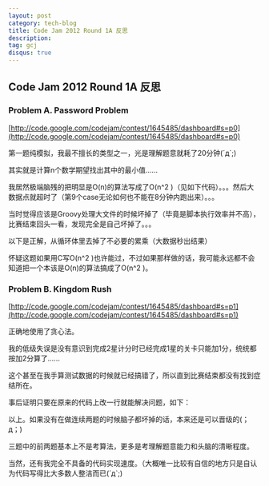 ```yaml
---
layout: post
category: tech-blog
title: Code Jam 2012 Round 1A 反思
description: 
tag: gcj
disqus: true
---
```


## Code Jam 2012 Round 1A 反思

### Problem A. Password Problem
[http://code.google.com/codejam/contest/1645485/dashboard#s=p0](http://code.google.com/codejam/contest/1645485/dashboard#s=p0)

第一题纯模拟，我最不擅长的类型之一，光是理解题意就耗了20分钟(´д`;)

其实就是计算n个数学期望找出其中的最小值……

我居然极端脑残的把明显是O(n)的算法写成了O(n^2 )（见如下代码）。。。然后大数据点就超时了（第9个case无论如何也不能在8分钟内跑出来）。。。

<script src="https://gist.github.com/2517492.js?file=gistfile1.groovy"></script>

当时觉得应该是Groovy处理大文件的时候坏掉了（毕竟是脚本执行效率并不高），比赛结束回头一看，发现完全是自己坏掉了。。。

以下是正解，从循环体里去掉了不必要的累乘（大数据秒出结果）

<script src="https://gist.github.com/2517494.js?file=gistfile1.groovy"></script>

怀疑这题如果用C写O(n^2 )也许能过，不过如果那样做的话，我可能永远都不会知道把一个本该是O(n)的算法搞成了O(n^2 )。



### Problem B. Kingdom Rush
[http://code.google.com/codejam/contest/1645485/dashboard#s=p1](http://code.google.com/codejam/contest/1645485/dashboard#s=p1)

正确地使用了贪心法。

我的低级失误是没有意识到完成2星计分时已经完成1星的关卡只能加1分，统统都按加2分算了……

这个甚至在我手算测试数据的时候就已经搞错了，所以直到比赛结束都没有找到症结所在。

事后证明只要在原来的代码上改一行就能解决问题，如下：

<script src="https://gist.github.com/2517534.js?file=gistfile1.java"></script>



以上。如果没有在做连续两题的时候脑子都坏掉的话，本来还是可以晋级的(；д；)

三题中的前两题基本上不是考算法，更多是考理解题意能力和头脑的清晰程度。

当然，还有我完全不具备的代码实现速度。（大概唯一比较有自信的地方只是自认为代码写得比大多数人整洁而已(´д`;)

